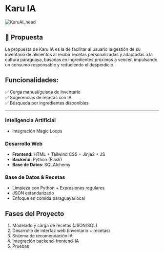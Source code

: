 # Karu IA  
![KaruAI_head](https://github.com/user-attachments/assets/8ee39701-00fe-4687-b4b5-c02df6df2a83)

  
## 🎯 **Propuesta**  
La propuesta de Karu IA es la de facilitar al usuario la gestión de su inventario de alimentos al recibir recetas personalizadas y adaptadas a la cultura paraguaya, basadas en ingredientes próximos a vencer, impulsando un consumo responsable y reduciendo el desperdicio.  

## **Funcionalidades**:  
✅ Carga manual/guiada de inventario  
✅ Sugerencias de recetas con IA  
✅ Búsqueda por ingredientes disponibles  

---

### **Inteligencia Artificial**
- Integración Magic Loops
### **Desarrollo Web**  
- **Frontend**: HTML + Tailwind CSS + Jinja2 + JS
- **Backend**: Python (Flask)  
- **Base de Datos**: SQLAlchemy

### **Base de Datos & Recetas**  
- Limpieza con Python + Expresiones regulares  
- JSON estandarizado 
- Enfoque en comida paraguaya/local  



## **Fases del Proyecto**  
1. Modelado y carga de recetas (JSON/SQL)  
2. Desarrollo de interfaz web (inventario + recetas)  
3. Sistema de recomendación IA  
4. Integración backend-frontend-IA  
5. Pruebas
